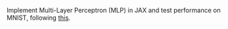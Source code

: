 Implement Multi-Layer Perceptron (MLP) in JAX and test performance on MNIST, following [this](https://www.youtube.com/watch?v=CQQaifxuFcs).
